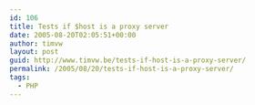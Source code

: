 ```yaml
---
id: 106
title: Tests if $host is a proxy server
date: 2005-08-20T02:05:51+00:00
author: timvw
layout: post
guid: http://www.timvw.be/tests-if-host-is-a-proxy-server/
permalink: /2005/08/20/tests-if-host-is-a-proxy-server/
tags:
  - PHP
---
```

<code src="php/proxytester.txt" lang="php" />
